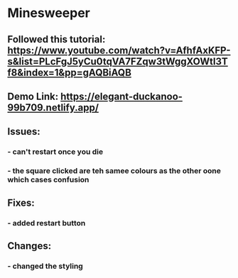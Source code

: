 # Minesweeper


## Followed this tutorial: https://www.youtube.com/watch?v=AfhfAxKFP-s&list=PLcFgJ5yCu0tqVA7FZqw3tWggXOWtI3Tf8&index=1&pp=gAQBiAQB
## Demo Link: https://elegant-duckanoo-99b709.netlify.app/

## Issues:
### - can't restart once you die
### - the square clicked are teh samee colours as the other oone which cases confusion

## Fixes:
### - added restart button

## Changes:
### - changed the styling

